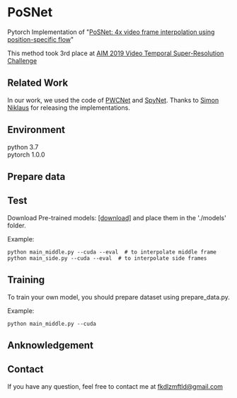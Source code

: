 # PoSNet
Pytorch Implementation of "[PoSNet: 4x video frame interpolation using position-specific flow]()"

This method took 3rd place at [AIM 2019 Video Temporal Super-Resolution Challenge](http://www.vision.ee.ethz.ch/aim19/)

## Related Work
In our work, we used the code of [PWCNet](https://github.com/sniklaus/pytorch-pwc) and [SpyNet](https://github.com/sniklaus/pytorch-spynet). Thanks to [Simon Niklaus](https://github.com/sniklaus) for releasing the implementations.

## Environment  
  python 3.7   
  pytorch 1.0.0  

## Prepare data


## Test
Download Pre-trained models: [[download]](https://drive.google.com/folderview?id=18-39JPIN0w7rp7oewlQf8C0ur7oa4DxY) and place them in the './models' folder.  

Example:  
```
python main_middle.py --cuda --eval  # to interpolate middle frame
python main_side.py --cuda --eval  # to interpolate side frames
```


## Training
To train your own model, you should prepare dataset using prepare_data.py.

Example:  
```
python main_middle.py --cuda
```
  
## Anknowledgement


## Contact
If you have any question, feel free to contact me at fkdlzmftld@gmail.com
